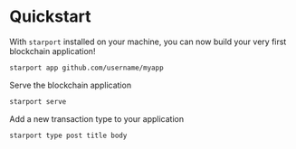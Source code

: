 # Quickstart

With `starport` installed on your machine, you can now build your very first blockchain application!

```bash
starport app github.com/username/myapp
```

Serve the blockchain application

```bash
starport serve
```

Add a new transaction type to your application

```bash
starport type post title body
```
